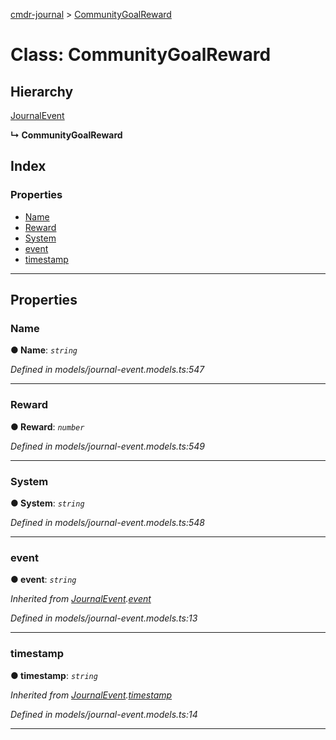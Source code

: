 [cmdr-journal](../README.md) > [CommunityGoalReward](../classes/communitygoalreward.md)



# Class: CommunityGoalReward

## Hierarchy


 [JournalEvent](journalevent.md)

**↳ CommunityGoalReward**







## Index

### Properties

* [Name](communitygoalreward.md#name)
* [Reward](communitygoalreward.md#reward)
* [System](communitygoalreward.md#system)
* [event](communitygoalreward.md#event)
* [timestamp](communitygoalreward.md#timestamp)



---
## Properties
<a id="name"></a>

###  Name

**●  Name**:  *`string`* 

*Defined in models/journal-event.models.ts:547*





___

<a id="reward"></a>

###  Reward

**●  Reward**:  *`number`* 

*Defined in models/journal-event.models.ts:549*





___

<a id="system"></a>

###  System

**●  System**:  *`string`* 

*Defined in models/journal-event.models.ts:548*





___

<a id="event"></a>

###  event

**●  event**:  *`string`* 

*Inherited from [JournalEvent](journalevent.md).[event](journalevent.md#event)*

*Defined in models/journal-event.models.ts:13*





___

<a id="timestamp"></a>

###  timestamp

**●  timestamp**:  *`string`* 

*Inherited from [JournalEvent](journalevent.md).[timestamp](journalevent.md#timestamp)*

*Defined in models/journal-event.models.ts:14*





___


